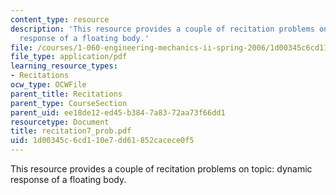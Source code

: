 ```yaml
---
content_type: resource
description: 'This resource provides a couple of recitation problems on topic: dynamic
  response of a floating body.'
file: /courses/1-060-engineering-mechanics-ii-spring-2006/1d00345c6cd110e7dd61852cacece0f5_recitation7_prob.pdf
file_type: application/pdf
learning_resource_types:
- Recitations
ocw_type: OCWFile
parent_title: Recitations
parent_type: CourseSection
parent_uid: ee18de12-ed45-b384-7a83-72aa73f66dd1
resourcetype: Document
title: recitation7_prob.pdf
uid: 1d00345c-6cd1-10e7-dd61-852cacece0f5
---
```

This resource provides a couple of recitation problems on topic: dynamic response of a floating body.